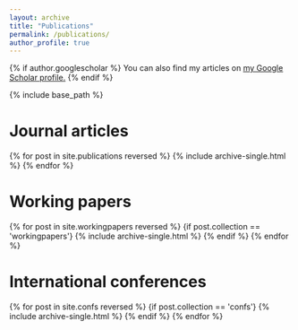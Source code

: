 ```yaml
---
layout: archive
title: "Publications"
permalink: /publications/
author_profile: true
---
```


{% if author.googlescholar %}
  You can also find my articles on <u><a href="{{author.googlescholar}}">my Google Scholar profile</a>.</u>
{% endif %}

{% include base_path %}

# Journal articles

{% for post in site.publications reversed %}
    {% include archive-single.html %}
{% endfor %}


# Working papers

{% for post in site.workingpapers reversed %}
  {if post.collection == 'workingpapers'}
    {% include archive-single.html %}
  {% endif %}
{% endfor %}


# International conferences

{% for post in site.confs reversed %}
  {if post.collection == 'confs'}
    {% include archive-single.html %}
  {% endif %}
{% endfor %}
